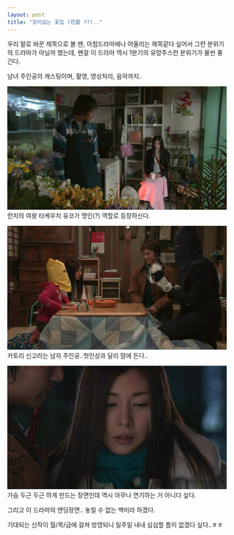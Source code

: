 ```yaml
---
layout: post
title: "장미없는 꽃집 (花屋 ??).."
---
```


우리 말로 바꾼 제목으로 볼 땐, 아침드라마에나 어울리는 제목같다 싶어서 그런 분위기의 드라마가 아닐까 했는데, 왠걸 이 드라마 역시 1분기의 유망주스런 분위기가 물씬 풍긴다.

남녀 주인공의 캐스팅이며, 촬영, 영상처리, 음악까지..

![image](/assets/images/a66caf15bb0d4d5ad81bf9d082cbee33.png)런치의 여왕 타케우치 유코가 맹인(?) 역할로 등장하신다.

![image](/assets/images/dee4575873517a7c2c3d71dc98d6fb81.png)카토리 신고라는 남자 주인공..첫인상과 달리 맘에 든다..

![image](/assets/images/6633ebdb5039f5a8a1a000ecd93f9fac.png)가슴 두근 두근 하게 만드는 장면인데 역시 아무나 연기하는 거 아니다 싶다.


그리고 이 드라마의 앤딩장면.. 놓칠 수 없는 백미라 하겠다.

기대되는 신작이 월/목/금에 걸쳐 방영되니 일주일 내내 심심할 틈이 없겠다 싶다..ㅎㅎ




